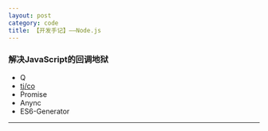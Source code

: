 ```yaml
---
layout: post
category: code
title: 【开发手记】——Node.js
---
```


### 解决JavaScript的回调地狱

- Q
- [tj/co](https://github.com/tj/co)
- Promise
- Anync
- ES6-Generator

-------------------
